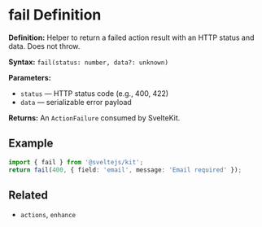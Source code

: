 # fail Definition

**Definition:** Helper to return a failed action result with an HTTP
status and data. Does not throw.

**Syntax:** `fail(status: number, data?: unknown)`

**Parameters:**

- `status` — HTTP status code (e.g., 400, 422)
- `data` — serializable error payload

**Returns:** An `ActionFailure` consumed by SvelteKit.

## Example

```ts
import { fail } from '@sveltejs/kit';
return fail(400, { field: 'email', message: 'Email required' });
```

## Related

- `actions`, `enhance`
